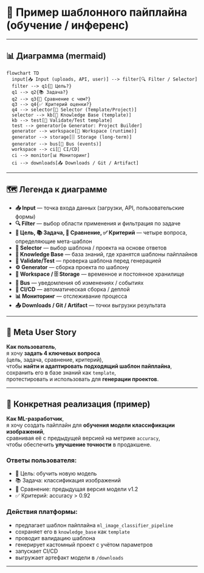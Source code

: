 # 🧪 Пример шаблонного пайплайна (обучение / инференс)

---

## 📊 Диаграмма (mermaid)

```mermaid
flowchart TD
  input[📥 Input (uploads, API, user)] --> filter[🔍 Filter / Selector]
  filter --> q1{🎯 Цель?}
  q1 --> q2{📚 Задача?}
  q2 --> q3{🔁 Сравнение с чем?}
  q3 --> q4{✅ Критерий оценки?}
  q4 --> selector[🧩 Selector (Template/Project)]
  selector --> kb[🧠 Knowledge Base (template)]
  kb --> test[🧪 Validate/Test template]
  test --> generator[⚙️ Generator: Project Builder]
  generator --> workspace[📂 Workspace (runtime)]
  generator --> storage[🗄 Storage (long-term)]
  generator --> bus[🔔 Bus (events)]
  workspace --> ci[🚀 CI/CD]
  ci --> monitor[📊 Мониторинг]
  ci --> downloads[📤 Downloads / Git / Artifact]
```

---

## 🗺️ Легенда к диаграмме

- **📥 Input** — точка входа данных (загрузки, API, пользовательские формы)
- **🔍 Filter** — выбор области применения и фильтрация по задаче
- **🎯 Цель, 📚 Задача, 🔁 Сравнение, ✅ Критерий** — четыре вопроса, определяющие мета-шаблон
- **🧩 Selector** — выбор шаблона / проекта на основе ответов
- **🧠 Knowledge Base** — база знаний, где хранятся шаблоны пайплайнов
- **🧪 Validate/Test** — проверка шаблона перед генерацией
- **⚙️ Generator** — сборка проекта по шаблону
- **📂 Workspace / 🗄 Storage** — временное и постоянное хранилище
- **🔔 Bus** — уведомления об изменениях / событиях
- **🚀 CI/CD** — автоматическая сборка / деплой
- **📊 Мониторинг** — отслеживание процесса
- **📤 Downloads / Git / Artifact** — точки выгрузки результата

---

## 🧾 Meta User Story

**Как пользователь**,  
я хочу **задать 4 ключевых вопроса**  
(цель, задача, сравнение, критерий),  
чтобы **найти и адаптировать подходящий шаблон пайплайна**,  
сохранить его в базе знаний как `template`,  
протестировать и использовать для **генерации проектов**.

---

## 📌 Конкретная реализация (пример)

**Как ML-разработчик**,  
я хочу создать пайплайн для **обучения модели классификации изображений**,  
сравнивая её с предыдущей версией на метрике `accuracy`,  
чтобы обеспечить **улучшение точности** в продакшене.

### Ответы пользователя:
- 🎯 Цель: обучить новую модель
- 📚 Задача: классификация изображений
- 🔁 Сравнение: предыдущая версия модели v1.2
- ✅ Критерий: accuracy > 0.92

### Действия платформы:
- предлагает шаблон пайплайна `ml_image_classifier_pipeline`
- сохраняет его в `knowledge_base` как `template`
- проводит валидацию шаблона
- генерирует кастомный проект с учётом параметров
- запускает CI/CD
- выгружает артефакт модели в `/downloads`

---